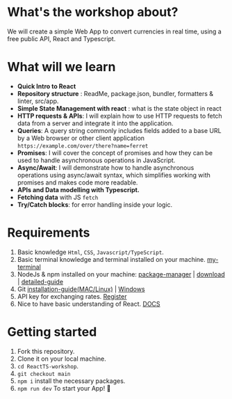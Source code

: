 # What's the workshop about?
We will create a simple Web App to convert currencies in real time, using a free public API, React and Typescript.

# What will we learn

- **Quick Intro to React**
- **Repository structure** : ReadMe, package.json, bundler, formatters & linter, src/app.
- **Simple State Management with react** : what is the state object in react
- **HTTP requests & APIs**: I will explain how to use HTTP requests to fetch data from a server and integrate it into the application.
- **Queries**: A query string commonly includes fields added to a base URL by a Web browser or other client application `https://example.com/over/there?name=ferret`
- **Promises**: I will cover the concept of promises and how they can be used to handle asynchronous operations in JavaScript.
- **Async/Await**: I will demonstrate how to handle asynchronous operations using async/await syntax, which simplifies working with promises and makes code more readable.
- **APIs and Data modelling with Typescript.**
- **Fetching data** with JS `fetch`
- **Try/Catch blocks**: for error handling inside your logic.

# Requirements

1. Basic knowledge `Html`, `CSS`, `Javascript/TypeScript`.
2. Basic terminal knowledge and terminal installed on your machine. [my-terminal](https://www.warp.dev/)
3. NodeJs & npm installed on your machine: [package-manager](https://nodejs.org/en/download/package-manager) | [download](https://nodejs.org/en/download) | [detailed-guide](https://www.theodinproject.com/lessons/foundations-installing-node-js)
4. Git [installation-guide(MAC/Linux)](https://www.theodinproject.com/lessons/foundations-setting-up-git) | [Windows](https://git-scm.com/book/en/v2/Getting-Started-Installing-Git#:~:text=Installing%20on%20Windows)
5. API key for exchanging rates. [Register](https://freecurrencyapi.com/)
6. Nice to have basic understanding of React. [DOCS](https://react.dev/learn)


# Getting started

1. Fork this repository.
2. Clone it on your local machine.
3. `cd ReactTS-workshop`.
4. `git checkout main`
5. `npm i` install the necessary packages.
6. `npm run dev` To start your App! 🚀








